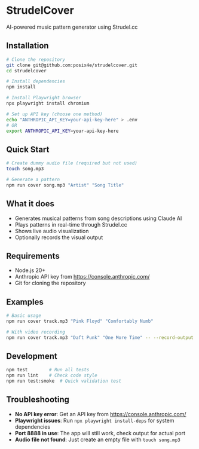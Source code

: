 # StrudelCover

AI-powered music pattern generator using Strudel.cc

## Installation

```bash
# Clone the repository
git clone git@github.com:posix4e/strudelcover.git
cd strudelcover

# Install dependencies
npm install

# Install Playwright browser
npx playwright install chromium

# Set up API key (choose one method)
echo "ANTHROPIC_API_KEY=your-api-key-here" > .env
# OR
export ANTHROPIC_API_KEY=your-api-key-here
```

## Quick Start

```bash
# Create dummy audio file (required but not used)
touch song.mp3

# Generate a pattern
npm run cover song.mp3 "Artist" "Song Title"
```

## What it does

- Generates musical patterns from song descriptions using Claude AI
- Plays patterns in real-time through Strudel.cc
- Shows live audio visualization
- Optionally records the visual output

## Requirements

- Node.js 20+
- Anthropic API key from https://console.anthropic.com/
- Git for cloning the repository

## Examples

```bash
# Basic usage
npm run cover track.mp3 "Pink Floyd" "Comfortably Numb"

# With video recording
npm run cover track.mp3 "Daft Punk" "One More Time" -- --record-output video.webm
```

## Development

```bash
npm test        # Run all tests
npm run lint    # Check code style
npm run test:smoke  # Quick validation test
```

## Troubleshooting

- **No API key error**: Get an API key from https://console.anthropic.com/
- **Playwright issues**: Run `npx playwright install-deps` for system dependencies
- **Port 8888 in use**: The app will still work, check output for actual port
- **Audio file not found**: Just create an empty file with `touch song.mp3`